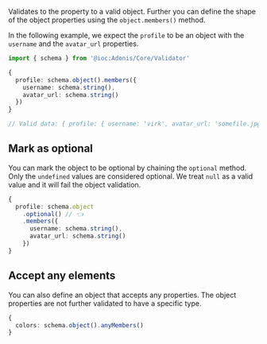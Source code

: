 Validates to the property to a valid object. Further you can define the shape of the object properties using the `object.members()` method.

In the following example, we expect the `profile` to be an object with the `username` and the `avatar_url` properties.

```ts
import { schema } from '@ioc:Adonis/Core/Validator'

{
  profile: schema.object().members({
    username: schema.string(),
    avatar_url: schema.string()
  })
}

// Valid data: { profile: { username: 'virk', avatar_url: 'somefile.jpg' } }
```

## Mark as optional
You can mark the object to be optional by chaining the `optional` method. Only the `undefined` values are considered optional. We treat `null` as a valid value and it will fail the object validation.

```ts
{
  profile: schema.object
    .optional() // 👈
    .members({
      username: schema.string(),
      avatar_url: schema.string()
    })
}
```

## Accept any elements
You can also define an object that accepts any properties. The object properties are not further validated to have a specific type.

```ts
{
  colors: schema.object().anyMembers()
}
```
